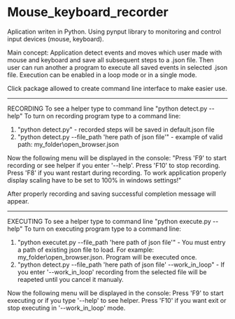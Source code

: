 # Mouse_keyboard_recorder
Aplication writen in Python. Using pynput library to monitoring and control input devices (mouse, keyboard).

Main concept:
Application detect events and moves which user made with mouse and keyboard and save all subsequent steps to a .json file.
Then user can run another a program to execute all saved events in selected .json file. Execution can be enabled in a loop mode or in a single mode.

Click package allowed to create command line interface to make easier use.

--------------------
RECORDING
To see a helper type to command line "python detect.py --help"
To turn on recording program type to a command line:
1. "python detect.py" - recorded steps will be saved in default.json file
2. "python detect.py --file_path 'here path of json file'" - example of valid path: my_folder\open_browser.json

Now the following menu will be displayed in the console:
"Press 'F9' to start recording or see helper if you enter '--help'.
Press 'F10' to stop recording.
Press 'F8' if you want restart during recording.
To work application properly display scaling have to be set to 100% in windows settings!"

After properly recording and saving successful completion message will appear.

-----------------
EXECUTING
To see a helper type to command line "python execute.py --help"
To turn on executing program type to a command line:
1. "python executet.py --file_path 'here path of json file'" - You must entry a path of existing json file to load. For example: my_folder\open_browser.json. Program will be executed once.
2. "python detect.py --file_path 'here path of json file' --work_in_loop" - If you enter '--work_in_loop' recording from the selected file will be reapeted until you cancel it manualy.

Now the following menu will be displayed in the console:
Press 'F9' to start executing or if you type '--help' to see helper.
Press 'F10' if you want exit or stop executing in '--work_in_loop' mode.
